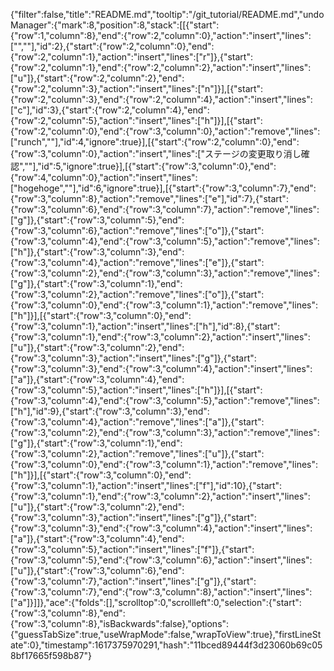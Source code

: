 {"filter":false,"title":"README.md","tooltip":"/git_tutorial/README.md","undoManager":{"mark":8,"position":8,"stack":[[{"start":{"row":1,"column":8},"end":{"row":2,"column":0},"action":"insert","lines":["",""],"id":2},{"start":{"row":2,"column":0},"end":{"row":2,"column":1},"action":"insert","lines":["r"]},{"start":{"row":2,"column":1},"end":{"row":2,"column":2},"action":"insert","lines":["u"]},{"start":{"row":2,"column":2},"end":{"row":2,"column":3},"action":"insert","lines":["n"]}],[{"start":{"row":2,"column":3},"end":{"row":2,"column":4},"action":"insert","lines":["c"],"id":3},{"start":{"row":2,"column":4},"end":{"row":2,"column":5},"action":"insert","lines":["h"]}],[{"start":{"row":2,"column":0},"end":{"row":3,"column":0},"action":"remove","lines":["runch",""],"id":4,"ignore":true}],[{"start":{"row":2,"column":0},"end":{"row":3,"column":0},"action":"insert","lines":["ステージの変更取り消し確認",""],"id":5,"ignore":true}],[{"start":{"row":3,"column":0},"end":{"row":4,"column":0},"action":"insert","lines":["hogehoge",""],"id":6,"ignore":true}],[{"start":{"row":3,"column":7},"end":{"row":3,"column":8},"action":"remove","lines":["e"],"id":7},{"start":{"row":3,"column":6},"end":{"row":3,"column":7},"action":"remove","lines":["g"]},{"start":{"row":3,"column":5},"end":{"row":3,"column":6},"action":"remove","lines":["o"]},{"start":{"row":3,"column":4},"end":{"row":3,"column":5},"action":"remove","lines":["h"]},{"start":{"row":3,"column":3},"end":{"row":3,"column":4},"action":"remove","lines":["e"]},{"start":{"row":3,"column":2},"end":{"row":3,"column":3},"action":"remove","lines":["g"]},{"start":{"row":3,"column":1},"end":{"row":3,"column":2},"action":"remove","lines":["o"]},{"start":{"row":3,"column":0},"end":{"row":3,"column":1},"action":"remove","lines":["h"]}],[{"start":{"row":3,"column":0},"end":{"row":3,"column":1},"action":"insert","lines":["h"],"id":8},{"start":{"row":3,"column":1},"end":{"row":3,"column":2},"action":"insert","lines":["u"]},{"start":{"row":3,"column":2},"end":{"row":3,"column":3},"action":"insert","lines":["g"]},{"start":{"row":3,"column":3},"end":{"row":3,"column":4},"action":"insert","lines":["a"]},{"start":{"row":3,"column":4},"end":{"row":3,"column":5},"action":"insert","lines":["h"]}],[{"start":{"row":3,"column":4},"end":{"row":3,"column":5},"action":"remove","lines":["h"],"id":9},{"start":{"row":3,"column":3},"end":{"row":3,"column":4},"action":"remove","lines":["a"]},{"start":{"row":3,"column":2},"end":{"row":3,"column":3},"action":"remove","lines":["g"]},{"start":{"row":3,"column":1},"end":{"row":3,"column":2},"action":"remove","lines":["u"]},{"start":{"row":3,"column":0},"end":{"row":3,"column":1},"action":"remove","lines":["h"]}],[{"start":{"row":3,"column":0},"end":{"row":3,"column":1},"action":"insert","lines":["f"],"id":10},{"start":{"row":3,"column":1},"end":{"row":3,"column":2},"action":"insert","lines":["u"]},{"start":{"row":3,"column":2},"end":{"row":3,"column":3},"action":"insert","lines":["g"]},{"start":{"row":3,"column":3},"end":{"row":3,"column":4},"action":"insert","lines":["a"]},{"start":{"row":3,"column":4},"end":{"row":3,"column":5},"action":"insert","lines":["f"]},{"start":{"row":3,"column":5},"end":{"row":3,"column":6},"action":"insert","lines":["u"]},{"start":{"row":3,"column":6},"end":{"row":3,"column":7},"action":"insert","lines":["g"]},{"start":{"row":3,"column":7},"end":{"row":3,"column":8},"action":"insert","lines":["a"]}]]},"ace":{"folds":[],"scrolltop":0,"scrollleft":0,"selection":{"start":{"row":3,"column":8},"end":{"row":3,"column":8},"isBackwards":false},"options":{"guessTabSize":true,"useWrapMode":false,"wrapToView":true},"firstLineState":0},"timestamp":1617375970291,"hash":"11bced89444f3d23060b69c058bf17665f598b87"}